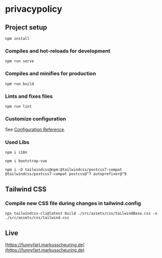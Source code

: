 # privacypolicy

## Project setup
```
npm install
```

### Compiles and hot-reloads for development
```
npm run serve
```

### Compiles and minifies for production
```
npm run build
```

### Lints and fixes files
```
npm run lint
```

### Customize configuration
See [Configuration Reference](https://cli.vuejs.org/config/).

### Used Libs
```
npm i i18n
```
```
npm i bootstrap-vue
```
```
npm i -D tailwindcss@npm:@tailwindcss/postcss7-compat @tailwindcss/postcss7-compat postcss@^7 autoprefixer@^9
```

## Tailwind CSS
### Compile new CSS file during changes in tailwind.config
```
npx tailwindcss-cli@latest build ./src/assets/css/tailwindBase.css -o ./src/assets/css/tailwind.css
```

## Live
[https://funnyfart.markusscheuring.de](https://funnyfart.markusscheuring.de)

